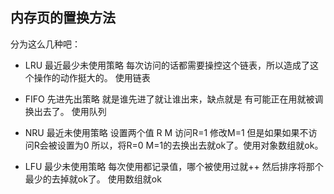 ## 内存页的置换方法

分为这么几种吧：

- LRU 最近最少未使用策略 每次访问的话都需要操控这个链表，所以造成了这个操作的动作挺大的。 使用链表

- FIFO 先进先出策略 就是谁先进了就让谁出来，缺点就是 有可能正在用就被调换出去了。 使用队列

- NRU  最近未使用策略 设置两个值 R M 访问R=1 修改M=1 但是如果如果不访问R会被设置为0 所以，将R=0 M=1的去换出去就ok了。使用对象数组就ok。

- LFU 最少未使用策略 每次使用都记录值，哪个被使用过就++ 然后排序将那个最少的去掉就ok了。 使用数组就ok
